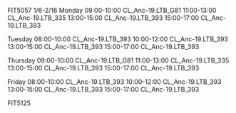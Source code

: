 FIT5057
1/6-2/16
Monday
09:00-10:00 CL_Anc-19.LTB_G81
11:00-13:00 CL_Anc-19.LTB_335
13:00-15:00	CL_Anc-19.LTB_393
15:00-17:00 CL_Anc-19.LTB_393

Tuesday
08:00-10:00  CL_Anc-19.LTB_393
10:00-12:00   CL_Anc-19.LTB_393
13:00-15:00  CL_Anc-19.LTB_393
15:00-17:00  CL_Anc-19.LTB_393

Thursday
09:00-10:00 CL_Anc-19.LTB_G81
11:00-13:00 CL_Anc-19.LTB_335
13:00-15:00	CL_Anc-19.LTB_393
15:00-17:00 CL_Anc-19.LTB_393

Friday 
08:00-10:00  CL_Anc-19.LTB_393
10:00-12:00   CL_Anc-19.LTB_393
13:00-15:00  CL_Anc-19.LTB_393
15:00-17:00  CL_Anc-19.LTB_393


FIT5125
